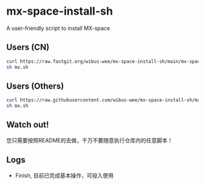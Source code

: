 # mx-space-install-sh

A user-friendly script to install MX-space

## Users (CN)

```bash
curl https://raw.fastgit.org/wibus-wee/mx-space-install-sh/main/mx-space-main.sh -o mx.sh
sh mx.sh
```

## Users (Others)

```bash
curl https://raw.githubusercontent.com/wibus-wee/mx-space-install-sh/main/mx-space-main.sh -o mx.sh
sh mx.sh
```

## Watch out!

您只需要按照README的去做，千万不要随意执行仓库内的任意脚本！

## Logs

- Finish, 目前已完成基本操作，可投入使用